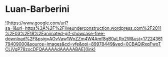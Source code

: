 # Luan-Barberini
![https://www.google.com/url?sa=i&url=https%3A%2F%2Fliveunderconstruction.wordpress.com%2F2011%2F03%2F18%2Fanimated-gif-showcase-free-download%2F&psig=AOvVaw1WxZZm4W4Amf8gB0aLRo2W&ust=1722436179409000&source=images&cd=vfe&opi=89978449&ved=0CBAQjRxqFwoTCLjVgP78zocDFQAAAAAdAAAAABAE](link)
